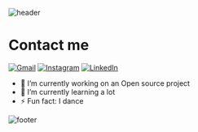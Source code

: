 
![header](https://capsule-render.vercel.app/api?type=waving&&color=0:EEFF00,100:a82da8&height=300&section=header&text=Hi%20there%20👋&fontColor=000000&fontSize=90&stroke=FFA500&strokeWidth=3&theme=transparent)

# Contact me
[![Gmail](https://img.shields.io/badge/Gmail-D14836?style=for-the-badge&logo=gmail&logoColor=white)](mailto:chiderajama@gmail.com) [![Instagram](https://img.shields.io/badge/Instagram-%23E4405F.svg?style=for-the-badge&logo=Instagram&logoColor=white)](https://www.instagram.com/_shan.elle/) [![LinkedIn](https://img.shields.io/badge/linkedin-%230077B5.svg?style=for-the-badge&logo=linkedin&logoColor=white)](https://www.linkedin.com/in/chiderachijama/)



- 🔭 I’m currently working on an Open source project
- 🌱 I’m currently learning a lot
- ⚡ Fun fact: I dance
<!--
**Chijama/Chijama** is a ✨ _special_ ✨ repository because its `README.md` (this file) appears on your GitHub profile.

Here are some ideas to get you started:

- 🔭 I’m currently working on ...
- 🌱 I’m currently learning ...
- 👯 I’m looking to collaborate on ...
- 🤔 I’m looking for help with ...
- 💬 Ask me about ...
- 📫 How to reach me: ...
- 😄 Pronouns: ...
- ⚡ Fun fact: ...
-->
<!--
![GitHub Snake Light](https://raw.githubusercontent.com/Chijama/Chijama/output/github-contribution-grid-snake.svg)
![GitHub Snake Dark](https://raw.githubusercontent.com/Chijama/Chijama/output/github-contribution-grid-snake-dark.svg?palette=github-dark) -->

![footer](https://capsule-render.vercel.app/api?section=footer&type=waving&color=gradient)
